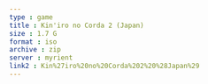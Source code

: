 ```yaml
---
type : game
title : Kin'iro no Corda 2 (Japan)
size : 1.7 G
format : iso
archive : zip
server : myrient
link2 : Kin%27iro%20no%20Corda%202%20%28Japan%29
---
```

